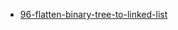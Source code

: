 - [96-flatten-binary-tree-to-linked-list](https://leetcode.com/problems/flatten-binary-tree-to-linked-list/)